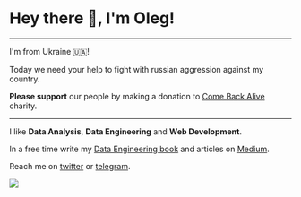 # Hey there 👋, I'm Oleg!

---

I'm from Ukraine 🇺🇦! 

Today we need your help to fight with russian aggression against my country. 

**Please support** our people by making a donation to [Come Back Alive](https://savelife.in.ua/en/donate-en/#donate-army-card-monthly) charity.

---

I like **Data Analysis**, **Data Engineering** and **Web Development**.

In a free time write my [Data Engineering book](https://github.com/oleg-agapov/data-engineering-book) and articles on [Medium](https://oleg-agapov.medium.com/).

Reach me on [twitter](https://twitter.com/oleg_agapov_) or [telegram](https://t.me/oleg_agapov).


![](https://komarev.com/ghpvc/?username=oleg-agapov)
